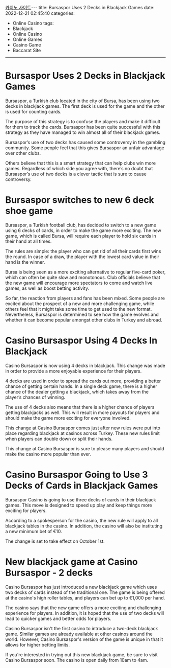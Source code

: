 [카지노 사이트](https://choegocasino.com/)---
title: Bursaspor Uses 2 Decks in Blackjack Games
date: 2022-12-21 02:45:40
categories:
- Online Casino
tags:
- Blackjack
- Online Casino
- Online Games
- Casino Game
- Baccarat Site
---


#  Bursaspor Uses 2 Decks in Blackjack Games

Bursaspor, a Turkish club located in the city of Bursa, has been using two decks in blackjack games. The first deck is used for the game and the other is used for counting cards.

The purpose of this strategy is to confuse the players and make it difficult for them to track the cards. Bursaspor has been quite successful with this strategy as they have managed to win almost all of their blackjack games.

Bursaspor’s use of two decks has caused some controversy in the gambling community. Some people feel that this gives Bursaspor an unfair advantage over other clubs.

Others believe that this is a smart strategy that can help clubs win more games. Regardless of which side you agree with, there’s no doubt that Bursaspor’s use of two decks is a clever tactic that is sure to cause controversy.

#  Bursaspor switches to new 6 deck shoe game

Bursaspor, a Turkish football club, has decided to switch to a new game using 6 decks of cards, in order to make the game more exciting. The new game, which is called Bursa, will require each player to hold six cards in their hand at all times.

The rules are simple: the player who can get rid of all their cards first wins the round. In case of a draw, the player with the lowest card value in their hand is the winner.

Bursa is being seen as a more exciting alternative to regular five-card poker, which can often be quite slow and monotonous. Club officials believe that the new game will encourage more spectators to come and watch live games, as well as boost betting activity.

So far, the reaction from players and fans has been mixed. Some people are excited about the prospect of a new and more challenging game, while others feel that it might take some time to get used to the new format. Nevertheless, Bursaspor is determined to see how the game evolves and whether it can become popular amongst other clubs in Turkey and abroad.

#  Casino Bursaspor Using 4 Decks In Blackjack 

Casino Bursaspor is now using 4 decks in blackjack. This change was made in order to provide a more enjoyable experience for their players.

4 decks are used in order to spread the cards out more, providing a better chance of getting certain hands. In a single deck game, there is a higher chance of the dealer getting a blackjack, which takes away from the player’s chances of winning.

The use of 4 decks also means that there is a higher chance of players getting blackjacks as well. This will result in more payouts for players and should make the game more exciting for everyone involved.

This change at Casino Bursaspor comes just after new rules were put into place regarding blackjack at casinos across Turkey. These new rules limit when players can double down or split their hands.

This change at Casino Bursaspor is sure to please many players and should make the casino more popular than ever.

#  Casino Bursaspor Going to Use 3 Decks of Cards in Blackjack Games 

Bursaspor Casino is going to use three decks of cards in their blackjack games. This move is designed to speed up play and keep things more exciting for players.

According to a spokesperson for the casino, the new rule will apply to all blackjack tables in the casino. In addition, the casino will also be instituting a new minimum bet of €10.

The change is set to take effect on October 1st.

#  New blackjack game at Casino Bursaspor - 2 decks

Casino Bursaspor has just introduced a new blackjack game which uses two decks of cards instead of the traditional one. The game is being offered at the casino's high roller tables, and players can bet up to €1,000 per hand.

The casino says that the new game offers a more exciting and challenging experience for players. In addition, it is hoped that the use of two decks will lead to quicker games and better odds for players.

Casino Bursaspor isn't the first casino to introduce a two-deck blackjack game. Similar games are already available at other casinos around the world. However, Casino Bursaspor's version of the game is unique in that it allows for higher betting limits.

If you're interested in trying out this new blackjack game, be sure to visit Casino Bursaspor soon. The casino is open daily from 10am to 4am.